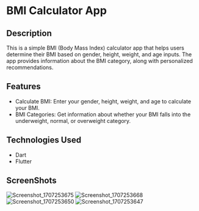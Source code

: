 # BMI Calculator App

## Description

This is a simple BMI (Body Mass Index) calculator app that helps users determine their BMI based on gender, height, weight, and age inputs. The app provides information about the BMI category, along with personalized recommendations.

## Features

- Calculate BMI: Enter your gender, height, weight, and age to calculate your BMI.
- BMI Categories: Get information about whether your BMI falls into the underweight, normal, or overweight category.

## Technologies Used

- Dart
- Flutter

## ScreenShots

![Screenshot_1707253675](https://github.com/mehmetfarukkomurculer/BMI-Calculator/assets/155771271/5ef1db8d-560c-43f1-a765-1af7e4fc3845)
![Screenshot_1707253668](https://github.com/mehmetfarukkomurculer/BMI-Calculator/assets/155771271/2175fd51-900a-4fba-8543-619d4939946a)
![Screenshot_1707253650](https://github.com/mehmetfarukkomurculer/BMI-Calculator/assets/155771271/324ede16-a8f3-4d56-88ee-f2ff94df9208)
![Screenshot_1707253647](https://github.com/mehmetfarukkomurculer/BMI-Calculator/assets/155771271/912f75cb-0153-4b1d-8be4-519f9ec57208)
